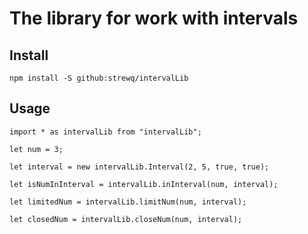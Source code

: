 # The library for work with intervals

## Install
```
npm install -S github:strewq/intervalLib
```

## Usage
```
import * as intervalLib from "intervalLib";
```

```
let num = 3;

let interval = new intervalLib.Interval(2, 5, true, true);

let isNumInInterval = intervalLib.inInterval(num, interval);

let limitedNum = intervalLib.limitNum(num, interval);

let closedNum = intervalLib.closeNum(num, interval);
```